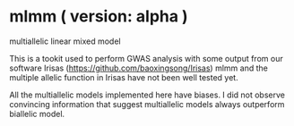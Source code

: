 # mlmm ( version: alpha )
multiallelic linear mixed model

This is a tookit used to perform GWAS analysis with some output from our software Irisas (https://github.com/baoxingsong/Irisas)
mlmm and the multiple allelic function in Irisas have not been well tested yet.

All the multiallelic models implemented here have biases. I did not observe convincing information that suggest multiallelic models always outperform biallelic model.
